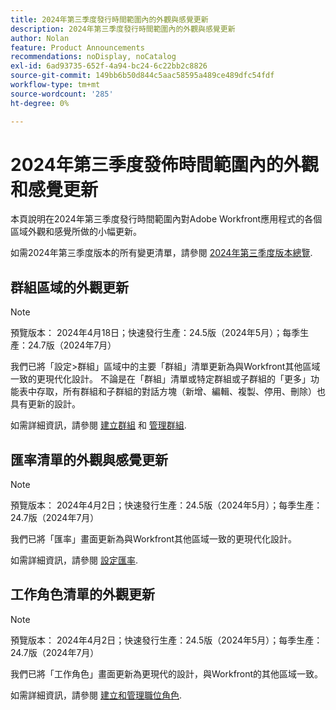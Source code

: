```yaml
---
title: 2024年第三季度發行時間範圍內的外觀與感覺更新
description: 2024年第三季度發行時間範圍內的外觀與感覺更新
author: Nolan
feature: Product Announcements
recommendations: noDisplay, noCatalog
exl-id: 6ad93735-652f-4a94-bc24-6c22bb2c8826
source-git-commit: 149bb6b50d844c5aac58595a489ce489dfc54fdf
workflow-type: tm+mt
source-wordcount: '285'
ht-degree: 0%

---
```


# 2024年第三季度發佈時間範圍內的外觀和感覺更新

本頁說明在2024年第三季度發行時間範圍內對Adobe Workfront應用程式的各個區域外觀和感覺所做的小幅更新。

如需2024年第三季度版本的所有變更清單，請參閱 [2024年第三季度版本總覽](/help/quicksilver/product-announcements/product-releases/24-q3-release-activity/24-q3-release-overview.md).

## 群組區域的外觀更新

>[!NOTE]
>
>預覽版本： 2024年4月18日；快速發行生產：24.5版（2024年5月）；每季生產：24.7版（2024年7月）

我們已將「設定>群組」區域中的主要「群組」清單更新為與Workfront其他區域一致的更現代化設計。 不論是在「群組」清單或特定群組或子群組的「更多」功能表中存取，所有群組和子群組的對話方塊（新增、編輯、複製、停用、刪除）也具有更新的設計。

如需詳細資訊，請參閱 [建立群組](/help/quicksilver/administration-and-setup/manage-groups/create-and-manage-groups/create-a-group.md) 和 [管理群組](/help/quicksilver/administration-and-setup/manage-groups/create-and-manage-groups/manage-a-group.md).

## 匯率清單的外觀與感覺更新

>[!NOTE]
>
>預覽版本： 2024年4月2日；快速發行生產：24.5版（2024年5月）；每季生產：24.7版（2024年7月）

我們已將「匯率」畫面更新為與Workfront其他區域一致的更現代化設計。

如需詳細資訊，請參閱 [設定匯率](/help/quicksilver/administration-and-setup/manage-workfront/exchange-rates/set-up-exchange-rates.md).

## 工作角色清單的外觀更新

>[!NOTE]
>
>預覽版本： 2024年4月2日；快速發行生產：24.5版（2024年5月）；每季生產：24.7版（2024年7月）

我們已將「工作角色」畫面更新為更現代的設計，與Workfront的其他區域一致。

如需詳細資訊，請參閱 [建立和管理職位角色](/help/quicksilver/administration-and-setup/set-up-workfront/organizational-setup/create-manage-job-roles.md).
